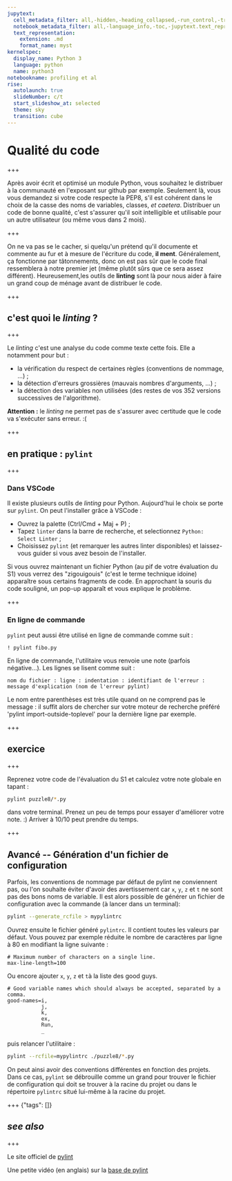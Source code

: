 ```yaml
---
jupytext:
  cell_metadata_filter: all,-hidden,-heading_collapsed,-run_control,-trusted
  notebook_metadata_filter: all,-language_info,-toc,-jupytext.text_representation.jupytext_version,-jupytext.text_representation.format_version
  text_representation:
    extension: .md
    format_name: myst
kernelspec:
  display_name: Python 3
  language: python
  name: python3
notebookname: profiling et al
rise:
  autolaunch: true
  slideNumber: c/t
  start_slideshow_at: selected
  theme: sky
  transition: cube
---
```


# Qualité du code

+++

Après avoir écrit et optimisé un module Python, vous souhaitez le distribuer à la communauté en l'exposant sur github par exemple. Seulement là, vous vous demandez si votre code respecte la PEP8, s'il est cohérent dans le choix de la casse des noms de variables, classes, *et caetera*. Distribuer un code de bonne qualité, c'est s'assurer qu'il soit intelligible et utilisable pour un autre utilisateur (ou même vous dans 2 mois).

+++

On ne va pas se le cacher, si quelqu'un prétend qu'il documente et commente au fur et à mesure de l'écriture du code, **il ment**. Généralement, ça fonctionne par tâtonnements, donc on est pas sûr que le code final ressemblera à notre premier jet (même plutôt sûrs que ce sera assez différent). Heureusement,les outils de **linting** sont là pour nous aider à faire un grand coup de ménage avant de distribuer le code.  

+++

## c'est quoi le *linting* ?

+++

Le *linting* c'est une analyse du code comme texte cette fois. Elle a notamment pour but :
 - la vérification du respect de certaines règles (conventions de nommage, ...) ; 
 - la détection d'erreurs grossières (mauvais nombres d'arguments, ...) ; 
 - la détection des variables non utilisées (des restes de vos 352 versions successives de l'algorithme).

**Attention :** le *linting* ne permet pas de s'assurer avec certitude que le code va s'exécuter sans erreur. :(

+++

## en pratique : `pylint`

+++

### Dans VSCode

Il existe plusieurs outils de *linting* pour Python. Aujourd'hui le choix se porte sur `pylint`. On peut l'installer grâce à VSCode :

 - Ouvrez la palette (Ctrl/Cmd + Maj + P) ;
 - Tapez `linter` dans la barre de recherche, et selectionnez `Python: Select Linter` ; 
 - Choisissez `pylint` (et remarquer les autres linter disponibles) et laissez-vous guider si vous avez besoin de l'installer. 

Si vous ouvrez maintenant un fichier Python (au pif de votre évaluation du S1) vous verrez des "zigouigouis" (c'est le terme technique idoine) apparaître sous certains fragments de code. En approchant la souris du code souligné, un pop-up apparaît et vous explique le problème. 

+++

### En ligne de commande

`pylint` peut aussi être utilisé en ligne de commande comme suit : 

```{code-cell} ipython3
! pylint fibo.py
```

En ligne de commande, l'utilitaire vous renvoie une note (parfois négative...). Les lignes se lisent comme suit :

`nom du fichier : ligne : indentation : identifiant de l'erreur : message d'explication (nom de l'erreur pylint)`

Le nom entre parenthèses est très utile quand on ne comprend pas le message : il suffit alors de chercher sur votre moteur de recherche préféré 'pylint import-outside-toplevel' pour la dernière ligne par exemple.

+++

## **exercice**

+++

Reprenez votre code de l'évaluation du S1 et calculez votre note globale en tapant : 
```bash
pylint puzzle8/*.py
```
dans votre terminal. 
Prenez un peu de temps pour essayer d'améliorer votre note. :) Arriver à 10/10 peut prendre du temps.

+++

## Avancé -- Génération d'un fichier de configuration

Parfois, les conventions de nommage par défaut de pylint ne conviennent pas, ou l'on souhaite éviter d'avoir des avertissement car `x`, `y`, `z` et `t` ne sont pas des bons noms de variable. Il est alors possible de générer un fichier de configuration avec la commande (à lancer dans un terminal): 
```bash
pylint --generate_rcfile > mypylintrc
```

Ouvrez ensuite le fichier généré `pylintrc`. Il contient toutes les valeurs par défaut. Vous pouvez par exemple réduite le nombre de caractères par ligne à 80 en modifiant la ligne suivante :

```
# Maximum number of characters on a single line.
max-line-length=100
```

Ou encore ajouter `x`, `y`, `z` et `t`à la liste des good guys.

```
# Good variable names which should always be accepted, separated by a comma.
good-names=i,
           j,
           k,
           ex,
           Run,
           _
```
puis relancer l'utilitaire : 

```bash
pylint --rcfile=mypylintrc ./puzzle8/*.py
```

On peut ainsi avoir des conventions différentes en fonction des projets. Dans ce cas, `pylint` se débrouille comme un grand pour trouver le fichier de configuration qui doit se trouver à la racine du projet ou dans le répertoire `pylintrc` situé lui-même à la racine du projet.

+++ {"tags": []}

## *see also*

+++

Le site officiel de [pylint](https://www.pylint.org/)

Une petite vidéo (en anglais) sur la [base de pylint](https://www.youtube.com/watch?v=fFY5103p5-c)
